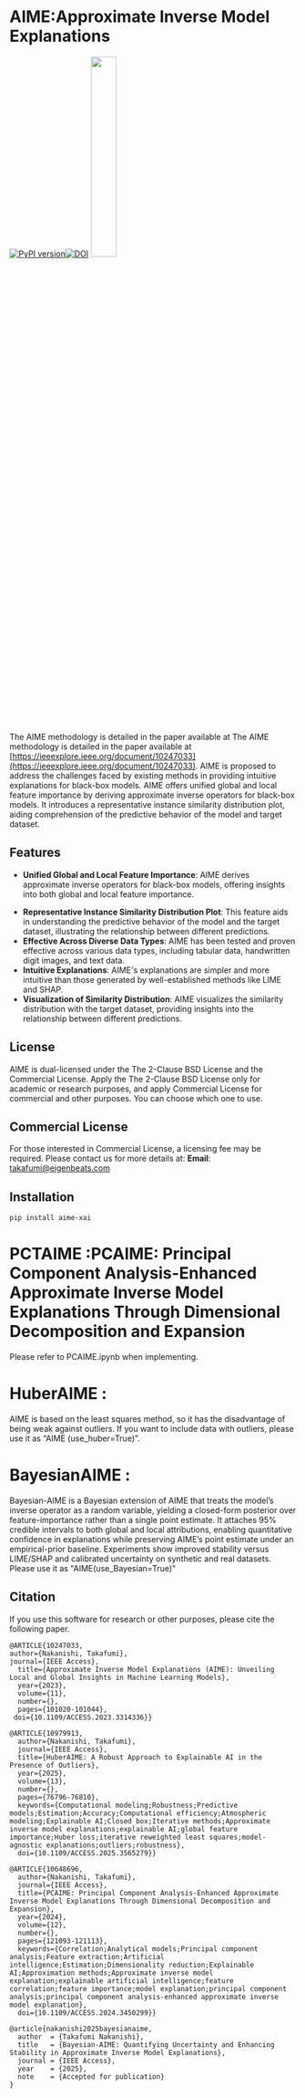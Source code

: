 # **AIME**:Approximate Inverse Model Explanations
[![PyPI version](https://img.shields.io/pypi/v/aime-xai)](https://pypi.org/project/aime-xai/)[![DOI](https://zenodo.org/badge/DOI/10.5281/zenodo.17225492.svg)](https://doi.org/10.5281/zenodo.17225492)
<img src="https://github.com/user-attachments/assets/8bb8a240-37fc-4708-abbe-278bb8e00296" width="30%"/>

The AIME methodology is detailed in the paper available at The AIME methodology is detailed in the paper available at [https://ieeexplore.ieee.org/document/10247033](https://ieeexplore.ieee.org/document/10247033). AIME is proposed to address the challenges faced by existing methods in providing intuitive explanations for black-box models. AIME offers unified global and local feature importance by deriving approximate inverse operators for black-box models. It introduces a representative instance similarity distribution plot, aiding comprehension of the predictive behavior of the model and target dataset.
## Features
- **Unified Global and Local Feature Importance**: AIME derives approximate inverse operators for black-box models, offering insights into both global and local feature importance.
* **Representative Instance Similarity Distribution Plot**: This feature aids in understanding the predictive behavior of the model and the target dataset, illustrating the relationship between different predictions.
* **Effective Across Diverse Data Types**: AIME has been tested and proven effective across various data types, including tabular data, handwritten digit images, and text data.
* **Intuitive Explanations**: AIME's explanations are simpler and more intuitive than those generated by well-established methods like LIME and SHAP.
* **Visualization of Similarity Distribution**: AIME visualizes the similarity distribution with the target dataset, providing insights into the relationship between different predictions.
## **License**
AIME is dual-licensed under the The 2-Clause BSD License and the Commercial License. Apply the The 2-Clause BSD License only for academic or research purposes, and apply Commercial License for commercial and other purposes. You can choose which one to use.
## **Commercial License**
For those interested in Commercial License, a licensing fee may be required. Please contact us for more details at:
**Email**: [takafumi@eigenbeats.com](mailto:takafumi@eigenbeats.com)
## Installation
```
pip install aime-xai
```
# **PCTAIME** :PCAIME: Principal Component Analysis-Enhanced Approximate Inverse Model Explanations Through Dimensional Decomposition and Expansion
Please refer to PCAIME.ipynb when implementing.

# **HuberAIME** : 
AIME is based on the least squares method, so it has the disadvantage of being weak against outliers. If you want to include data with outliers, please use it as “AIME (use_huber=True)”.

# **BayesianAIME** :
Bayesian-AIME is a Bayesian extension of AIME that treats the model’s inverse operator as a random variable, yielding a closed-form posterior over feature-importance rather than a single point estimate. It attaches 95% credible intervals to both global and local attributions, enabling quantitative confidence in explanations while preserving AIME’s point estimate under an empirical-prior baseline. Experiments show improved stability versus LIME/SHAP and calibrated uncertainty on synthetic and real datasets. Please use it as "AIME(use_Bayesian=True)"

## Citation
If you use this software for research or other purposes, please cite the following paper.
```
@ARTICLE{10247033,
author={Nakanishi, Takafumi},
journal={IEEE Access}, 
  title={Approximate Inverse Model Explanations (AIME): Unveiling Local and Global Insights in Machine Learning Models}, 
  year={2023},
  volume={11},
  number={},
  pages={101020-101044},
 doi={10.1109/ACCESS.2023.3314336}}
```
```
@ARTICLE{10979913,
  author={Nakanishi, Takafumi},
  journal={IEEE Access}, 
  title={HuberAIME: A Robust Approach to Explainable AI in the Presence of Outliers}, 
  year={2025},
  volume={13},
  number={},
  pages={76796-76810},
  keywords={Computational modeling;Robustness;Predictive models;Estimation;Accuracy;Computational efficiency;Atmospheric modeling;Explainable AI;Closed box;Iterative methods;Approximate inverse model explanations;explainable AI;global feature importance;Huber loss;iterative reweighted least squares;model-agnostic explanations;outliers;robustness},
  doi={10.1109/ACCESS.2025.3565279}}
```

```
@ARTICLE{10648696,
  author={Nakanishi, Takafumi},
  journal={IEEE Access}, 
  title={PCAIME: Principal Component Analysis-Enhanced Approximate Inverse Model Explanations Through Dimensional Decomposition and Expansion}, 
  year={2024},
  volume={12},
  number={},
  pages={121093-121113},
  keywords={Correlation;Analytical models;Principal component analysis;Feature extraction;Artificial intelligence;Estimation;Dimensionality reduction;Explainable AI;Approximation methods;Approximate inverse model explanation;explainable artificial intelligence;feature correlation;feature importance;model explanation;principal component analysis;principal component analysis-enhanced approximate inverse model explanation},
  doi={10.1109/ACCESS.2024.3450299}}
```

```
@article{nakanishi2025bayesianaime,
  author  = {Takafumi Nakanishi},
  title   = {Bayesian-AIME: Quantifying Uncertainty and Enhancing Stability in Approximate Inverse Model Explanations},
  journal = {IEEE Access},
  year    = {2025},
  note    = {Accepted for publication}
}
```
